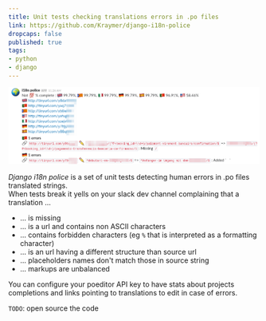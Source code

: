 ```yaml
---
title: Unit tests checking translations errors in .po files 
link: https://github.com/Kraymer/django-i18n-police
dropcaps: false
published: true
tags:
- python
- django
---
```


![](/public/img/posts/Selection_055.png)

*Django i18n police* is a set of unit tests detecting human errors in .po files translated strings.  
When tests break it yells on your slack dev channel complaining that a translation ...
- ... is missing
- ... is a url and contains non ASCII characters
- ... contains forbidden characters (eg `%` that is interpreted as a formatting character)
- ... is an url having a different structure than source url
- ... placeholders names don't match those in source string 
- ... markups are unbalanced

You can configure your poeditor API key to have stats about projects completions and links pointing to 
translations to edit in case of errors.

`TODO`: open source the code
